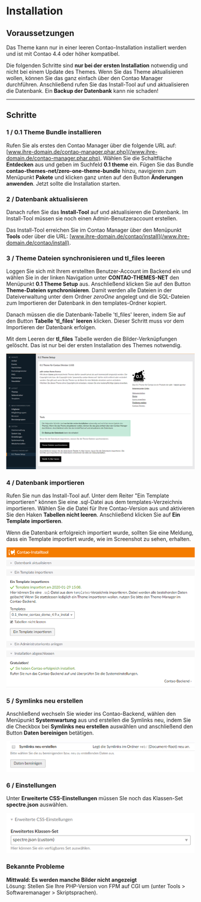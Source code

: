 # Installation

## Voraussetzungen

Das Theme kann nur in einer leeren Contao-Installation installiert werden und ist mit Contao 4.4 oder höher kompatibel.

<div class="info-box">
Die folgenden Schritte sind <strong>nur bei der ersten Installation</strong> notwendig und nicht bei einem Update des 
Themes. Wenn Sie das Theme aktualisieren wollen, können Sie das ganz einfach über den Contao Manager durchführen. 
Anschließend rufen Sie das Install-Tool auf und aktualisieren die Datenbank. Ein <strong>Backup der 
Datenbank</strong> kann nie schaden!</div>

---

## Schritte

### 1 / 0.1 Theme Bundle installieren

Rufen Sie als erstes den Contao Manager über die folgende URL auf: 
[www.ihre-domain.de/contao-manager.phar.php](/www.ihre-domain.de/contao-manager.phar.php). Wählen Sie die Schaltfläche 
**Entdecken** aus und geben im Suchfeld **0.1 theme** ein. Fügen Sie das Bundle 
**contao-themes-net/zero-one-theme-bundle** hinzu, navigieren zum Menüpunkt **Pakete** und klicken ganz unten auf den 
Button **Änderungen anwenden**. Jetzt sollte die Installation starten.

### 2 / Datenbank aktualisieren

Danach rufen Sie das **Install-Tool** auf und aktualisieren die Datenbank. Im Install-Tool müssen sie noch einen 
Admin-Benutzeraccount erstellen.

Das Install-Tool erreichen Sie im Contao Manager über den Menüpunkt **Tools** oder über die URL: 
[www.ihre-domain.de/contao/install](/www.ihre-domain.de/contao/install).

### 3 / Theme Dateien synchronisieren und tl_files leeren

Loggen Sie sich mit Ihrem erstellten Benutzer-Account im Backend ein und wählen Sie in der linken Navigation unter 
**CONTAO-THEMES-NET** den Menüpunkt **0.1 Theme Setup** aus. Anschließend klicken Sie auf den Button 
**Theme-Dateien synchronisieren**. Damit werden alle Dateien in der Dateiverwaltung unter dem Ordner _zeroOne_ 
angelegt und die SQL-Dateien zum Importieren der Datenbank in den templates-Ordner kopiert.

Danach müssen die die Datenbank-Tabelle 'tl\_files' leeren, indem Sie auf den Button **Tabelle 'tl\_files' leeren** 
klicken. Dieser Schritt muss vor dem Importieren der Datenbank erfolgen.

<div class="info-box">Mit dem Leeren der <strong>tl_files</strong> Tabelle werden die Bilder-Verknüpfungen gelöscht. 
Das ist nur bei der ersten Installation des Themes notwendig.</div>

![Theme Dateien synchronisieren und tl_files leeren](../_images/zeroone-theme/installation/theme_setup.png)

### 4 / Datenbank importieren

Rufen Sie nun das Install-Tool auf. Unter dem Reiter "Ein Template importieren" können Sie eine .sql-Datei aus dem 
templates-Verzeichnis importieren. Wählen Sie die Datei für Ihre Contao-Version aus und aktivieren Sie den Haken 
**Tabellen nicht leeren**. Anschließend klicken Sie auf **Ein Template importieren**.

Wenn die Datenbank erfolgreich importiert wurde, sollten Sie eine Meldung, dass ein Template importiert wurde, wie 
im Screenshot zu sehen, erhalten.

![Datenbank importieren](../_images/zeroone-theme/installation/installtool.png)

### 5 / Symlinks neu erstellen

Anschließend wechseln Sie wieder ins Contao-Backend, wählen den Menüpunkt **Systemwartung** aus und erstellen die 
Symlinks neu, indem Sie die Checkbox bei **Symlinks neu erstellen** auswählen und anschließend den Button 
**Daten bereinigen** betätigen.

![Symlinks neu erstellen](../_images/zeroone-theme/installation/symlinks.png)

### 6 / Einstellungen

Unter **Erweiterte CSS-Einstellungen** müssen SIe noch das Klassen-Set **spectre.json** auswählen.

![Spectre Set auswählen](../_images/zeroone-theme/installation/spectre_set.png)

### Bekannte Probleme

**Mittwald: Es werden manche Bilder nicht angezeigt**  
Lösung: Stellen Sie Ihre PHP-Version von FPM auf CGI um (unter Tools > Softwaremanager > Skriptsprachen).
